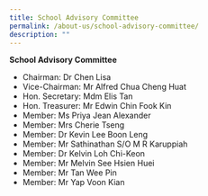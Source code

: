 ```yaml
---
title: School Advisory Committee
permalink: /about-us/school-advisory-committee/
description: ""
---
```

**School Advisory Committee**
* Chairman: Dr Chen Lisa
* Vice-Chairman: Mr Alfred Chua Cheng Huat
* Hon. Secretary: Mdm Elis Tan
* Hon. Treasurer: Mr Edwin Chin Fook Kin
* Member: Ms Priya Jean Alexander
* Member: Mrs Cherie Tseng
* Member: Dr Kevin Lee Boon Leng
* Member: Mr Sathinathan S/O M R Karuppiah
* Member: Dr Kelvin Loh Chi-Keon
* Member: Mr Melvin See Hsien Huei
* Member: Mr Tan Wee Pin
* Member: Mr Yap Voon Kian